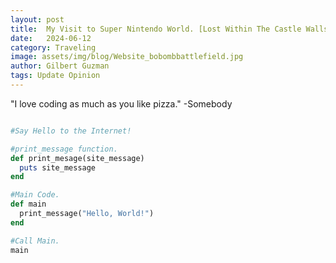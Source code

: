 ```yaml
---
layout: post
title:  My Visit to Super Nintendo World. [Lost Within The Castle Walls]
date:   2024-06-12
category: Traveling
image: assets/img/blog/Website_bobombbattlefield.jpg
author: Gilbert Guzman
tags: Update Opinion
---
```


"I love coding as much as you like pizza."
-Somebody

```ruby

#Say Hello to the Internet!

#print_message function.
def print_mesage(site_message)
  puts site_message
end

#Main Code.
def main
  print_message("Hello, World!")
end

#Call Main.
main
```
